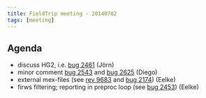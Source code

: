 ```yaml
---
title: FieldTrip meeting - 20140702
tags: [meeting]
---
```


## Agenda

- discuss HG2, i.e. [bug 2461](http://bugzilla.fieldtriptoolbox.org/show_bug.cgi?id=2461) (Jörn)
- minor comment [bug 2543](http://bugzilla.fieldtriptoolbox.org/show_bug.cgi?id=2543) and [bug 2625](http://bugzilla.fieldtriptoolbox.org/show_bug.cgi?id=2625) (Diego)
- external mex-files (see [rev 9683](https://code.google.com/p/fieldtrip/source/diff?spec=svn9683&r=9683&format=side&path=/trunk/preproc/ft_preproc_medianfilter.m) and [bug 2174](http://bugzilla.fieldtriptoolbox.org/show_bug.cgi?id=2174)) (Eelke)
- firws filtering; reporting in preproc loop (see [bug 2453](http://bugzilla.fieldtriptoolbox.org/show_bug.cgi?id=2453)) (Eelke)
